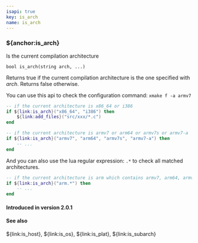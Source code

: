 ```yaml
---
isapi: true
key: is_arch
name: is_arch
---
```


### ${anchor:is_arch}

Is the current compilation architecture

`bool is_arch(string arch, ...)`

Returns true if the current compilation architecture is the one specified with *arch*. Returns false otherwise.

You can use this api to check the configuration command: `xmake f -a armv7`

```lua
-- if the current architecture is x86_64 or i386
if ${link:is_arch}("x86_64", "i386") then
    ${link:add_files}("src/xxx/*.c")
end

-- if the current architecture is armv7 or arm64 or armv7s or armv7-a
if ${link:is_arch}("armv7", "arm64", "armv7s", "armv7-a") then
    -- ...
end
```

And you can also use the lua regular expression: `.*` to check all matched architectures.

```lua
-- if the current architecture is arm which contains armv7, arm64, armv7s and armv7-a ...
if ${link:is_arch}("arm.*") then
    -- ...
end
```

#### Introduced in version 2.0.1

#### See also

${link:is_host}, ${link:is_os}, ${link:is_plat}, ${link:is_subarch}
